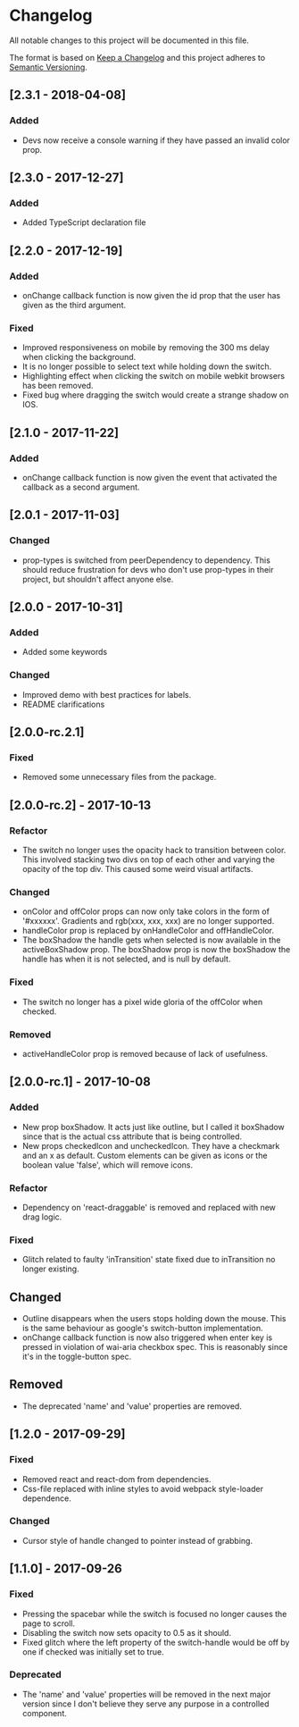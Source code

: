 # Changelog

All notable changes to this project will be documented in this file.

The format is based on [Keep a Changelog](http://keepachangelog.com/en/1.0.0/)
and this project adheres to [Semantic Versioning](http://semver.org/spec/v2.0.0.html).

## [2.3.1 - 2018-04-08]

### Added

* Devs now receive a console warning if they have passed an invalid color prop.

## [2.3.0 - 2017-12-27]

### Added

* Added TypeScript declaration file

## [2.2.0 - 2017-12-19]

### Added

* onChange callback function is now given the id prop that the user has given as the third argument.

### Fixed

* Improved responsiveness on mobile by removing the 300 ms delay when clicking the background.
* It is no longer possible to select text while holding down the switch.
* Highlighting effect when clicking the switch on mobile webkit browsers has been removed.
* Fixed bug where dragging the switch would create a strange shadow on IOS.

## [2.1.0 - 2017-11-22]

### Added

* onChange callback function is now given the event that activated the callback as a second argument.

## [2.0.1 - 2017-11-03]

### Changed

* prop-types is switched from peerDependency to dependency. This should reduce frustration for devs who don't use prop-types in their project, but shouldn't affect anyone else.

## [2.0.0 - 2017-10-31]

### Added

* Added some keywords

### Changed

* Improved demo with best practices for labels.
* README clarifications

## [2.0.0-rc.2.1]

### Fixed

* Removed some unnecessary files from the package.

## [2.0.0-rc.2] - 2017-10-13

### Refactor

* The switch no longer uses the opacity hack to transition between color. This involved stacking two divs on top of each other and varying the opacity of the top div. This caused some weird visual artifacts.

### Changed

* onColor and offColor props can now only take colors in the form of '#xxxxxx'. Gradients and rgb(xxx, xxx, xxx) are no longer supported.
* handleColor prop is replaced by onHandleColor and offHandleColor.
* The boxShadow the handle gets when selected is now available in the activeBoxShadow prop. The boxShadow prop is now the boxShadow the handle has when it is not selected, and is null by default.

### Fixed

* The switch no longer has a pixel wide gloria of the offColor when checked.

### Removed

* activeHandleColor prop is removed because of lack of usefulness.

## [2.0.0-rc.1] - 2017-10-08

### Added

* New prop boxShadow. It acts just like outline, but I called it boxShadow since that is the actual css attribute that is being controlled.
* New props checkedIcon and uncheckedIcon. They have a checkmark and an x as default. Custom elements can be given as icons or the boolean value 'false', which will remove icons.

### Refactor

* Dependency on 'react-draggable' is removed and replaced with new drag logic.

### Fixed

* Glitch related to faulty 'inTransition' state fixed due to inTransition no longer existing.

## Changed

* Outline disappears when the users stops holding down the mouse. This is the same behaviour as google's switch-button implementation.
* onChange callback function is now also triggered when enter key is pressed in violation of wai-aria checkbox spec. This is reasonably since it's in the toggle-button spec.

## Removed

* The deprecated 'name' and 'value' properties are removed.

## [1.2.0 - 2017-09-29]

### Fixed

* Removed react and react-dom from dependencies.
* Css-file replaced with inline styles to avoid webpack style-loader dependence.

### Changed

* Cursor style of handle changed to pointer instead of grabbing.

## [1.1.0] - 2017-09-26

### Fixed

* Pressing the spacebar while the switch is focused no longer causes the page to scroll.
* Disabling the switch now sets opacity to 0.5 as it should.
* Fixed glitch where the left property of the switch-handle would be off by one if checked was initially set to true.

### Deprecated

* The 'name' and 'value' properties will be removed in the next major version since I don't believe they serve any purpose in a controlled component.
